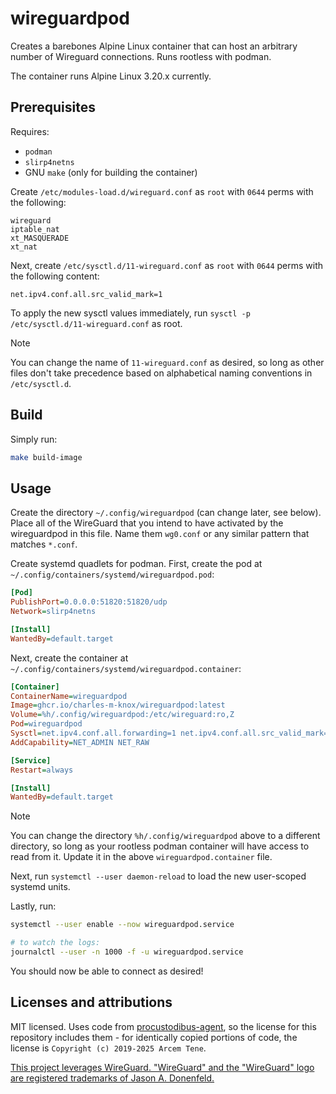# wireguardpod

Creates a barebones Alpine Linux container that can host an arbitrary number of
Wireguard connections. Runs rootless with podman.

The container runs Alpine Linux 3.20.x currently.

## Prerequisites

Requires:

- `podman`
- `slirp4netns`
- GNU `make` (only for building the container)

Create `/etc/modules-load.d/wireguard.conf` as `root` with `0644` perms with the
following:

```text
wireguard
iptable_nat
xt_MASQUERADE
xt_nat
```

Next, create `/etc/sysctl.d/11-wireguard.conf` as `root` with `0644` perms with
the following content:

```text
net.ipv4.conf.all.src_valid_mark=1
```

To apply the new sysctl values immediately, run `sysctl -p
/etc/sysctl.d/11-wireguard.conf` as root.

> [!NOTE]
>
> You can change the name of `11-wireguard.conf` as desired, so long as other
> files don't take precedence based on alphabetical naming conventions in
> `/etc/sysctl.d`.

## Build

Simply run:

```bash
make build-image
```

## Usage

Create the directory `~/.config/wireguardpod` (can change later, see below).
Place all of the WireGuard that you intend to have activated by the wireguardpod
in this file. Name them `wg0.conf` or any similar pattern that matches `*.conf`.

Create systemd quadlets for podman. First, create the pod at
`~/.config/containers/systemd/wireguardpod.pod`:

```ini
[Pod]
PublishPort=0.0.0.0:51820:51820/udp
Network=slirp4netns

[Install]
WantedBy=default.target
```

Next, create the container at
`~/.config/containers/systemd/wireguardpod.container`:

```ini
[Container]
ContainerName=wireguardpod
Image=ghcr.io/charles-m-knox/wireguardpod:latest
Volume=%h/.config/wireguardpod:/etc/wireguard:ro,Z
Pod=wireguardpod
Sysctl=net.ipv4.conf.all.forwarding=1 net.ipv4.conf.all.src_valid_mark=1
AddCapability=NET_ADMIN NET_RAW

[Service]
Restart=always

[Install]
WantedBy=default.target
```

> [!NOTE]
>
> You can change the directory `%h/.config/wireguardpod` above to a different
> directory, so long as your rootless podman container will have access to read
> from it. Update it in the above `wireguardpod.container` file.

Next, run `systemctl --user daemon-reload` to load the new user-scoped systemd
units.

Lastly, run:

```bash
systemctl --user enable --now wireguardpod.service

# to watch the logs:
journalctl --user -n 1000 -f -u wireguardpod.service
```

You should now be able to connect as desired!

## Licenses and attributions

MIT licensed. Uses code from
[procustodibus-agent](https://git.sr.ht/~arx10/procustodibus-agent/tree/main/item/LICENSE),
so the license for this repository includes them - for identically copied
portions of code, the license is `Copyright (c) 2019-2025 Arcem Tene`.

[This project leverages WireGuard. "WireGuard" and the "WireGuard" logo are
registered trademarks of Jason A.
Donenfeld.](https://www.wireguard.com/#license)
